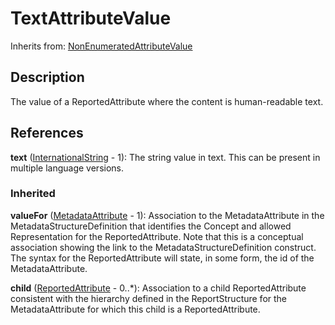 
# TextAttributeValue



Inherits from: [NonEnumeratedAttributeValue](NonEnumeratedAttributeValue.md)



## Description

The value of a ReportedAttribute where the content is human-readable text.




## References

**text** ([InternationalString](../Base/InternationalString.md) - 1): The string value in text. This can be present in multiple language versions.

### Inherited

**valueFor** ([MetadataAttribute](MetadataAttribute.md) - 1): Association to the MetadataAttribute in the MetadataStructureDefinition that identifies the Concept and allowed Representation for the ReportedAttribute. Note that this is a conceptual association showing the link to the MetadataStructureDefinition construct. The syntax for the ReportedAttribute will state, in some form, the id of the MetadataAttribute.

**child** ([ReportedAttribute](ReportedAttribute.md) - 0..*): Association to a child ReportedAttribute consistent with the hierarchy defined in the ReportStructure for the MetadataAttribute for which this child is a ReportedAttribute.





